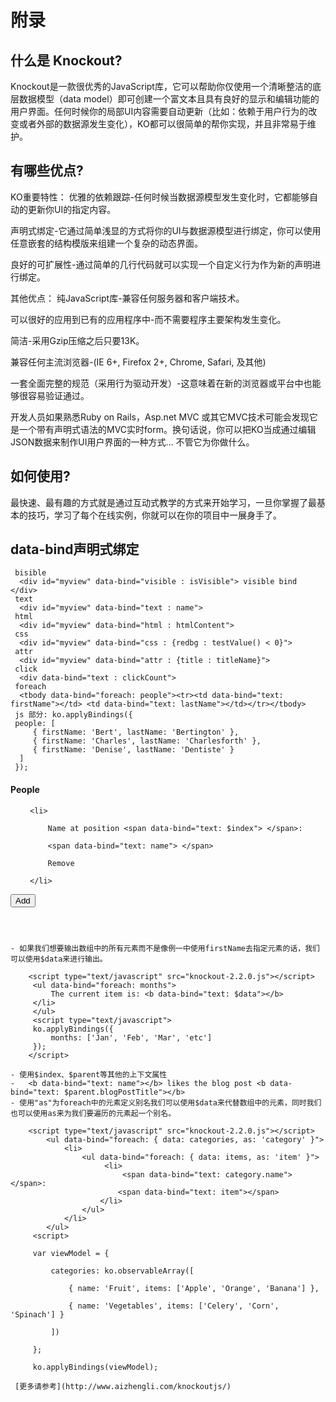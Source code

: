 # 附录
## 什么是 Knockout? 
 Knockout是一款很优秀的JavaScript库，它可以帮助你仅使用一个清晰整洁的底层数据模型（data model）即可创建一个富文本且具有良好的显示和编辑功能的用户界面。任何时候你的局部UI内容需要自动更新（比如：依赖于用户行为的改变或者外部的数据源发生变化），KO都可以很简单的帮你实现，并且非常易于维护。
## 有哪些优点?
KO重要特性：
优雅的依赖跟踪-任何时候当数据源模型发生变化时，它都能够自动的更新你UI的指定内容。

声明式绑定-它通过简单浅显的方式将你的UI与数据源模型进行绑定，你可以使用任意嵌套的结构模版来组建一个复杂的动态界面。

良好的可扩展性-通过简单的几行代码就可以实现一个自定义行为作为新的声明进行绑定。

其他优点：
纯JavaScript库-兼容任何服务器和客户端技术。

可以很好的应用到已有的应用程序中-而不需要程序主要架构发生变化。

简洁-采用Gzip压缩之后只要13K。

兼容任何主流浏览器-(IE 6+, Firefox 2+, Chrome, Safari, 及其他)

一套全面完整的规范（采用行为驱动开发）-这意味着在新的浏览器或平台中也能够很容易验证通过。

开发人员如果熟悉Ruby on Rails，Asp.net MVC 或其它MVC技术可能会发现它是一个带有声明式语法的MVC实时form。换句话说，你可以把KO当成通过编辑JSON数据来制作UI用户界面的一种方式… 不管它为你做什么。

## 如何使用?
最快速、最有趣的方式就是通过互动式教学的方式来开始学习，一旦你掌握了最基本的技巧，学习了每个在线实例，你就可以在你的项目中一展身手了。

## data-bind声明式绑定

```
 bisible
  <div id="myview" data-bind="visible : isVisible"> visible bind </div>
 text 
  <div id="myview" data-bind="text : name">
 html
  <div id="myview" data-bind="html : htmlContent">
 css 
  <div id="myview" data-bind="css : {redbg : testValue() < 0}">
 attr
  <div id="myview" data-bind="attr : {title : titleName}">
 click
  <div data-bind="text : clickCount">
 foreach
  <tbody data-bind="foreach: people"><tr><td data-bind="text: firstName"></td> <td data-bind="text: lastName"></td></tr></tbody>
 js 部分: ko.applyBindings({         
 people: [
     { firstName: 'Bert', lastName: 'Bertington' },
     { firstName: 'Charles', lastName: 'Charlesforth' },
     { firstName: 'Denise', lastName: 'Dentiste' }
  ]
 });
```
<script type="text/javascript" src="knockout-2.2.0.js"></script>

 <h4>People</h4> 
 <ul data-bind="foreach: people"> 

     <li> 
    
         Name at position <span data-bind="text: $index"> </span>: 
    
         <span data-bind="text: name"> </span> 
    
         Remove 
    
     </li> 

 </ul> 

 <button data-bind="click: addPerson">Add</button>

 <script type="text/javascript">

     function AppViewModel() {
    
         var self = this;
self.people = ko.observableArray([
     { name: 'Bert' },
     { name: 'Charles' },
     { name: 'Denise' }
 ]);

     self.addPerson = function () {
         self.people.push({ name: "New at " + new Date() });
     };
     
     self.removePerson = function () {
         self.people.remove(this);
     }
 }

 ko.applyBindings(new AppViewModel());
  </script>
```



- 如果我们想要输出数组中的所有元素而不是像例一中使用firstName去指定元素的话，我们可以使用$data来进行输出。

    <script type="text/javascript" src="knockout-2.2.0.js"></script>
     <ul data-bind="foreach: months"> 
         The current item is: <b data-bind="text: $data"></b> 
     </li> 
     </ul> 
     <script type="text/javascript"> 
     ko.applyBindings({
         months: ['Jan', 'Feb', 'Mar', 'etc']
     }); 
    </script>    

- 使用$index、$parent等其他的上下文属性
-   <b data-bind="text: name"></b> likes the blog post <b data-bind="text: $parent.blogPostTitle"></b>
- 使用"as"为foreach中的元素定义别名我们可以使用$data来代替数组中的元素，同时我们也可以使用as来为我们要遍历的元素起一个别名。

    <script type="text/javascript" src="knockout-2.2.0.js"></script>
    	<ul data-bind="foreach: { data: categories, as: 'category' }"> 
    		<li> 
                <ul data-bind="foreach: { data: items, as: 'item' }"> 
                     <li> 
                         <span data-bind="text: category.name"></span>: 
                        <span data-bind="text: item"></span> 
                    </li> 
                </ul> 
    		</li> 
    	</ul> 
     <script>

     var viewModel = {
    
         categories: ko.observableArray([
    
             { name: 'Fruit', items: ['Apple', 'Orange', 'Banana'] },
    
             { name: 'Vegetables', items: ['Celery', 'Corn', 'Spinach'] }
    
         ])
    
     };
    
     ko.applyBindings(viewModel); 

 [更多请参考](http://www.aizhengli.com/knockoutjs/)

```